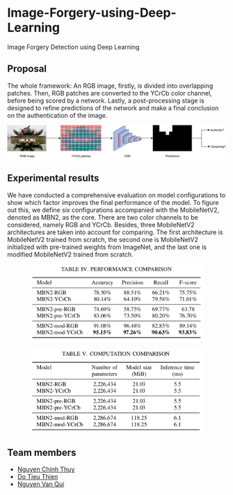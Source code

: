 # Image-Forgery-using-Deep-Learning
Image Forgery Detection using Deep Learning


## Proposal
The whole framework: An RGB image, firstly, is divided into overlapping patches. Then, RGB patches are converted to the YCrCb color channel, before being scored by a network. Lastly, a post-processing stage is designed to refine predictions of the network and make a final conclusion on the authentication of the image.

<p align="center">
  <img src="https://github.com/AntiAegis/Image-Forgery-using-Deep-Learning/blob/master/pic/framework.png" width="800" alt="accessibility text">
</p>


## Experimental results
We have conducted a comprehensive evaluation on model configurations to show which factor improves the final
performance of the model. To figure out this, we define six configurations accompanied with the MobileNetV2, denoted
as MBN2, as the core. There are two color channels to be considered, namely RGB and YCrCb. Besides, three MobileNetV2 architectures are taken into account for comparing. The first architecture is MobileNetV2 trained from scratch, the second one is MobileNetV2 initialized with pre-trained weights from ImageNet, and the last one is modified MobileNetV2 trained from scratch.

<p align="center">
  <img src="https://github.com/AntiAegis/Image-Forgery-using-Deep-Learning/blob/master/pic/performance.png" width="400" alt="accessibility text">
</p>

<p align="center">
  <img src="https://github.com/AntiAegis/Image-Forgery-using-Deep-Learning/blob/master/pic/computation.png" width="400" alt="accessibility text">
</p>


## Team members
* [Nguyen Chinh Thuy](https://github.com/AntiAegis)
* [Do Tieu Thien](https://github.com/dotieuthien)
* [Nguyen Van Qui](https://github.com/nvqui97)
